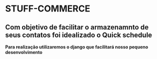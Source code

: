 # STUFF-COMMERCE
## Com objetivo de facilitar o armazenamnto de seus contatos foi idealizado o Quick schedule ##

**Para realização utilizaremos o django que facilitará nosso pequeno desenvolvimento**
